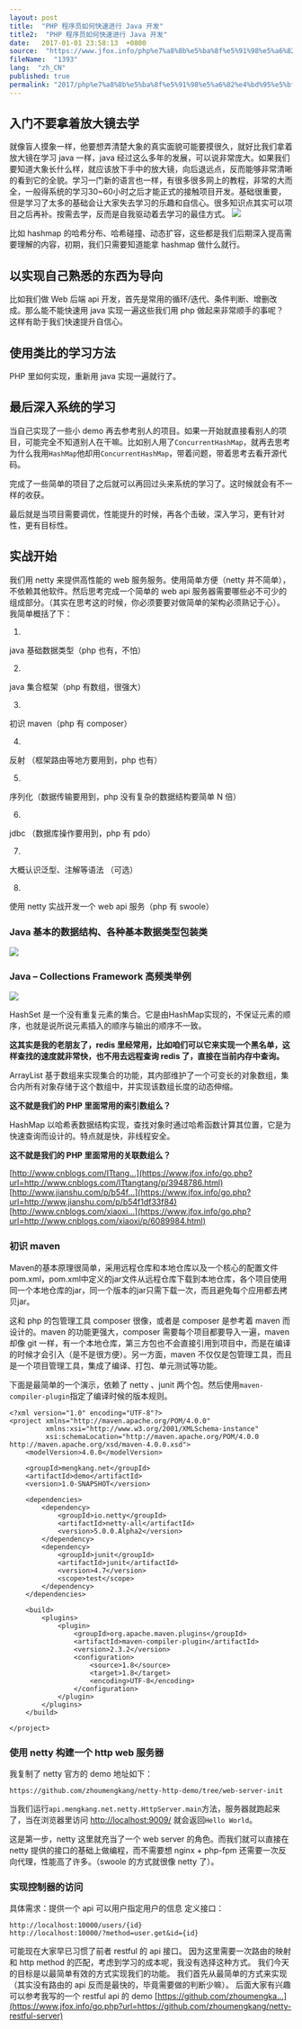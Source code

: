 ```yaml
---
layout: post
title:  "PHP 程序员如何快速进行 Java 开发"
title2:  "PHP 程序员如何快速进行 Java 开发"
date:   2017-01-01 23:58:13  +0800
source:  "https://www.jfox.info/php%e7%a8%8b%e5%ba%8f%e5%91%98%e5%a6%82%e4%bd%95%e5%bf%ab%e9%80%9f%e8%bf%9b%e8%a1%8cjava%e5%bc%80%e5%8f%91.html"
fileName:  "1393"
lang:  "zh_CN"
published: true
permalink: "2017/php%e7%a8%8b%e5%ba%8f%e5%91%98%e5%a6%82%e4%bd%95%e5%bf%ab%e9%80%9f%e8%bf%9b%e8%a1%8cjava%e5%bc%80%e5%8f%91.html"
---
```


## 入门不要拿着放大镜去学

就像盲人摸象一样，他要想弄清楚大象的真实面貌可能要摸很久，就好比我们拿着放大镜在学习 java 一样，java 经过这么多年的发展，可以说非常庞大。如果我们要知道大象长什么样，就应该放下手中的放大镜，向后退远点，反而能够非常清晰的看到它的全貌。学习一门新的语言也一样，有很多很多网上的教程，非常的大而全，一般得系统的学习30~60小时之后才能正式的接触项目开发。基础很重要，但是学习了太多的基础会让大家失去学习的乐趣和自信心。很多知识点其实可以项目之后再补。按需去学，反而是自我驱动着去学习的最佳方式。
![](474f8d5.png)

比如 hashmap 的哈希分布、哈希碰撞、动态扩容，这些都是我们后期深入提高需要理解的内容，初期，我们只需要知道能拿 hashmap 做什么就行。

## 以实现自己熟悉的东西为导向

比如我们做 Web 后端 api 开发，首先是常用的循环/迭代、条件判断、增删改成。那么能不能快速用 java 实现一遍这些我们用 php 做起来非常顺手的事呢？
这样有助于我们快速提升自信心。

## 使用类比的学习方法

PHP 里如何实现，重新用 java 实现一遍就行了。

## 最后深入系统的学习

当自己实现了一些小 demo 再去参考别人的项目。如果一开始就直接看别人的项目，可能完全不知道别人在干嘛。比如别人用了`ConcurrentHashMap`，就再去思考为什么我用`HashMap`他却用`ConcurrentHashMap`，带着问题，带着思考去看开源代码。

完成了一些简单的项目了之后就可以再回过头来系统的学习了。这时候就会有不一样的收获。

最后就是当项目需要调优，性能提升的时候，再各个击破，深入学习，更有针对性，更有目标性。

## 实战开始

我们用 netty 来提供高性能的 web 服务服务。使用简单方便（netty 并不简单），不依赖其他软件。然后思考完成一个简单的 web api 服务器需要哪些必不可少的组成部分。（其实在思考这的时候，你必须要要对做简单的架构必须熟记于心）。
我简单概括了下：

1. 
java 基础数据类型（php 也有，不怕）

2. 
java 集合框架（php 有数组，很强大）

3. 
初识 maven（php 有 composer）

4. 
反射 （框架路由等地方要用到，php 也有）

5. 
序列化（数据传输要用到，php 没有复杂的数据结构要简单 N 倍）

6. 
jdbc （数据库操作要用到，php 有 pdo）

7. 
大概认识泛型、注解等语法 （可选）

8. 
使用 netty 实战开发一个 web api 服务（php 有 swoole）

### Java 基本的数据结构、各种基本数据类型包装类

![](6533a7b.png)

### Java – Collections Framework 高频类举例

![](77cc48f.png)

HashSet 是一个没有重复元素的集合。它是由HashMap实现的，不保证元素的顺序，也就是说所说元素插入的顺序与输出的顺序不一致。

**这其实是我的老朋友了，redis 里经常用，比如咱们可以它来实现一个黑名单，这样查找的速度就非常快，也不用去远程查询 redis 了，直接在当前内存中查询。**

ArrayList 基于数组来实现集合的功能，其内部维护了一个可变长的对象数组，集合内所有对象存储于这个数组中，并实现该数组长度的动态伸缩。

**这不就是我们的 PHP 里面常用的索引数组么？**

HashMap 以哈希表数据结构实现，查找对象时通过哈希函数计算其位置，它是为快速查询而设计的。特点就是快，非线程安全。

**这不就是我们的 PHP 里面常用的关联数组么？**

[http://www.cnblogs.com/ITtang…](https://www.jfox.info/go.php?url=http://www.cnblogs.com/ITtangtang/p/3948786.html)
[http://www.jianshu.com/p/b54f…](https://www.jfox.info/go.php?url=http://www.jianshu.com/p/b54f1df33f84)
[http://www.cnblogs.com/xiaoxi…](https://www.jfox.info/go.php?url=http://www.cnblogs.com/xiaoxi/p/6089984.html)

### 初识 maven

Maven的基本原理很简单，采用远程仓库和本地仓库以及一个核心的配置文件pom.xml，pom.xml中定义的jar文件从远程仓库下载到本地仓库，各个项目使用同一个本地仓库的jar，同一个版本的jar只需下载一次，而且避免每个应用都去拷贝jar。

这和 php 的包管理工具 composer 很像，或者是 composer 是参考着 maven 而设计的。maven 的功能更强大，composer 需要每个项目都要导入一遍，maven 却像 git 一样，有一个本地仓库，第三方包也不会直接引用到项目中，而是在编译的时候才会引入（是不是很方便）。另一方面，maven 不仅仅是包管理工具，而且是一个项目管理工具，集成了编译、打包、单元测试等功能。

下面是最简单的一个演示，依赖了 netty 、junit 两个包。然后使用`maven-compiler-plugin`指定了编译时候的版本规则。

    <?xml version="1.0" encoding="UTF-8"?>
    <project xmlns="http://maven.apache.org/POM/4.0.0"
             xmlns:xsi="http://www.w3.org/2001/XMLSchema-instance"
             xsi:schemaLocation="http://maven.apache.org/POM/4.0.0 http://maven.apache.org/xsd/maven-4.0.0.xsd">
        <modelVersion>4.0.0</modelVersion>
    
        <groupId>mengkang.net</groupId>
        <artifactId>demo</artifactId>
        <version>1.0-SNAPSHOT</version>
    
        <dependencies>
            <dependency>
                <groupId>io.netty</groupId>
                <artifactId>netty-all</artifactId>
                <version>5.0.0.Alpha2</version>
            </dependency>
            <dependency>
                <groupId>junit</groupId>
                <artifactId>junit</artifactId>
                <version>4.7</version>
                <scope>test</scope>
            </dependency>
        </dependencies>
    
        <build>
            <plugins>
                <plugin>
                    <groupId>org.apache.maven.plugins</groupId>
                    <artifactId>maven-compiler-plugin</artifactId>
                    <version>2.3.2</version>
                    <configuration>
                        <source>1.8</source>
                        <target>1.8</target>
                        <encoding>UTF-8</encoding>
                    </configuration>
                </plugin>
            </plugins>
        </build>
    
    </project>

### 使用 netty 构建一个 http web 服务器

我复制了 netty 官方的 demo 地址如下：

    https://github.com/zhoumengkang/netty-http-demo/tree/web-server-init

当我们运行`api.mengkang.net.netty.HttpServer.main`方法，服务器就跑起来了，当在浏览器里访问 [http://localhost:9009/](https://www.jfox.info/go.php?url=http://localhost:9009/) 就会返回`Hello World`。

这是第一步，netty 这里就充当了一个 web server 的角色。而我们就可以直接在 netty 提供的接口的基础上做编程，而不需要想 nginx + php-fpm 还需要一次反向代理，性能高了许多。（swoole 的方式就很像 netty 了）。

### 实现控制器的访问

具体需求：提供一个 api 可以用户指定用户的信息
定义接口：

    http://localhost:10000/users/{id}
    http://localhost:10000/?method=user.get&id={id}

可能现在大家早已习惯了前者 restful 的 api 接口。
因为这里需要一次路由的映射和 http method 的匹配，考虑到学习的成本呢，我没有选择这种方式。
我们今天的目标是以最简单有效的方式实现我们的功能。
我们首先从最简单的方式来实现（其实没有路由的 api 反而是最快的，毕竟需要做的判断少嘛）。
后面大家有兴趣可以参考我写的一个 restful api 的 demo [https://github.com/zhoumengka…](https://www.jfox.info/go.php?url=https://github.com/zhoumengkang/netty-restful-server)
